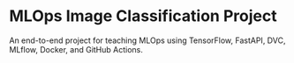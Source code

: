 # MLOps Image Classification Project

An end-to-end project for teaching MLOps using TensorFlow, FastAPI, DVC, MLflow, Docker, and GitHub Actions.